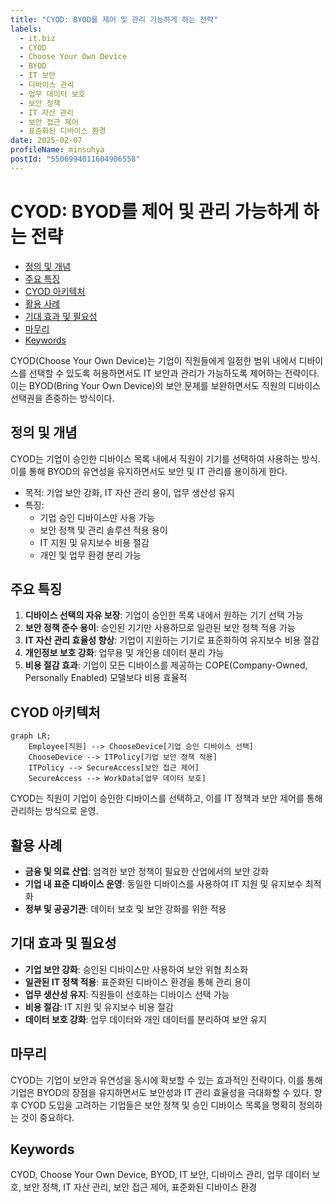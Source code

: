 ```yaml
---
title: "CYOD: BYOD를 제어 및 관리 가능하게 하는 전략"
labels:
  - it.biz
  - CYOD
  - Choose Your Own Device
  - BYOD
  - IT 보안
  - 디바이스 관리
  - 업무 데이터 보호
  - 보안 정책
  - IT 자산 관리
  - 보안 접근 제어
  - 표준화된 디바이스 환경
date: 2025-02-07
profileName: minsuhya
postId: "5506994011604906558"
---
```


# CYOD: BYOD를 제어 및 관리 가능하게 하는 전략

<!-- mtoc-start -->

- [정의 및 개념](#정의-및-개념)
- [주요 특징](#주요-특징)
- [CYOD 아키텍처](#cyod-아키텍처)
- [활용 사례](#활용-사례)
- [기대 효과 및 필요성](#기대-효과-및-필요성)
- [마무리](#마무리)
- [Keywords](#keywords)

<!-- mtoc-end -->

CYOD(Choose Your Own Device)는 기업이 직원들에게 일정한 범위 내에서 디바이스를 선택할 수 있도록 허용하면서도 IT 보안과 관리가 가능하도록 제어하는 전략이다. 이는 BYOD(Bring Your Own Device)의 보안 문제를 보완하면서도 직원의 디바이스 선택권을 존중하는 방식이다.

## 정의 및 개념

CYOD는 기업이 승인한 디바이스 목록 내에서 직원이 기기를 선택하여 사용하는 방식. 이를 통해 BYOD의 유연성을 유지하면서도 보안 및 IT 관리를 용이하게 한다.

- 목적: 기업 보안 강화, IT 자산 관리 용이, 업무 생산성 유지
- 특징:
  - 기업 승인 디바이스만 사용 가능
  - 보안 정책 및 관리 솔루션 적용 용이
  - IT 지원 및 유지보수 비용 절감
  - 개인 및 업무 환경 분리 가능

## 주요 특징

1. **디바이스 선택의 자유 보장**: 기업이 승인한 목록 내에서 원하는 기기 선택 가능
2. **보안 정책 준수 용이**: 승인된 기기만 사용하므로 일관된 보안 정책 적용 가능
3. **IT 자산 관리 효율성 향상**: 기업이 지원하는 기기로 표준화하여 유지보수 비용 절감
4. **개인정보 보호 강화**: 업무용 및 개인용 데이터 분리 가능
5. **비용 절감 효과**: 기업이 모든 디바이스를 제공하는 COPE(Company-Owned, Personally Enabled) 모델보다 비용 효율적

## CYOD 아키텍처

```mermaid
graph LR;
    Employee[직원] --> ChooseDevice[기업 승인 디바이스 선택]
    ChooseDevice --> ITPolicy[기업 보안 정책 적용]
    ITPolicy --> SecureAccess[보안 접근 제어]
    SecureAccess --> WorkData[업무 데이터 보호]
```

CYOD는 직원이 기업이 승인한 디바이스를 선택하고, 이를 IT 정책과 보안 제어를 통해 관리하는 방식으로 운영.

## 활용 사례

- **금융 및 의료 산업**: 엄격한 보안 정책이 필요한 산업에서의 보안 강화
- **기업 내 표준 디바이스 운영**: 동일한 디바이스를 사용하여 IT 지원 및 유지보수 최적화
- **정부 및 공공기관**: 데이터 보호 및 보안 강화를 위한 적용

## 기대 효과 및 필요성

- **기업 보안 강화**: 승인된 디바이스만 사용하여 보안 위협 최소화
- **일관된 IT 정책 적용**: 표준화된 디바이스 환경을 통해 관리 용이
- **업무 생산성 유지**: 직원들이 선호하는 디바이스 선택 가능
- **비용 절감**: IT 지원 및 유지보수 비용 절감
- **데이터 보호 강화**: 업무 데이터와 개인 데이터를 분리하여 보안 유지

## 마무리

CYOD는 기업이 보안과 유연성을 동시에 확보할 수 있는 효과적인 전략이다. 이를 통해 기업은 BYOD의 장점을 유지하면서도 보안성과 IT 관리 효율성을 극대화할 수 있다. 향후 CYOD 도입을 고려하는 기업들은 보안 정책 및 승인 디바이스 목록을 명확히 정의하는 것이 중요하다.

## Keywords

CYOD, Choose Your Own Device, BYOD, IT 보안, 디바이스 관리, 업무 데이터 보호, 보안 정책, IT 자산 관리, 보안 접근 제어, 표준화된 디바이스 환경